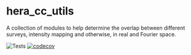 # hera_cc_utils

A collection of modules to help determine the overlap between different surveys, intensity mapping and otherwise, in real and Fourier space.

![Tests](https://github.com/HERA-Team/hera_cc_utils/actions/workflows/test_suite.yaml/badge.svg) [![codecov](https://codecov.io/gh/HERA-Team/hera_cc_utils/branch/main/graph/badge.svg?token=18ZMZEUWPW)](https://codecov.io/gh/HERA-Team/hera_cc_utils)
